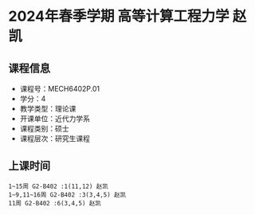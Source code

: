# 2024年春季学期 高等计算工程力学 赵凯






## 课程信息

- 课程号：MECH6402P.01
- 学分：4
- 教学类型：理论课
- 开课单位：近代力学系
- 课程类别：硕士
- 课程层次：研究生课程

## 上课时间

```
1~15周 G2-B402 :1(11,12) 赵凯
1~9,11~16周 G2-B402 :3(3,4,5) 赵凯
11周 G2-B402 :6(3,4,5) 赵凯
```

